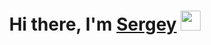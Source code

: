 <h1 align="center">Hi there, I'm <a href="https://t.me/SeeYou1ater" target="_blank">Sergey</a> 
<img src="https://github.com/blackcater/blackcater/raw/main/images/Hi.gif" height="32"/></h1>

<!--
**SeeYou1ater/SeeYou1ater** is a ✨ _special_ ✨ repository because its `README.md` (this file) appears on your GitHub profile.

Here are some ideas to get you started:

- 🔭 I’m currently working on ...
- 🌱 I’m currently learning ...
- 👯 I’m looking to collaborate on ...
- 🤔 I’m looking for help with ...
- 💬 Ask me about ...
- 📫 How to reach me: ...
- 😄 Pronouns: ...
- ⚡ Fun fact: ...
-->
